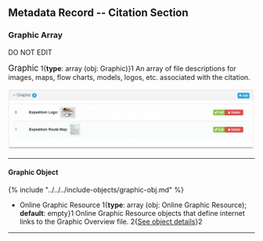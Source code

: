 ## Metadata Record -- Citation Section
### Graphic Array
DO NOT EDIT

<span class="md-panel" style="font-size: larger">Graphic</span> 1{**type**: array (obj: <span class="md-panel">Graphic</span>)}1 An array of file descriptions for images, maps, flow charts, models, logos, etc. associated with the citation.

![Graphic Array](/assets/reference/edit-objects/citation/graphic-array.png)

---

#### Graphic Object

{% include "../../../include-objects/graphic-obj.md" %}

* <span class="md-element">Online Graphic Resource</span> 1{**type**: array (obj: <span class="md-panel">Online Graphic Resource</span>); **default**: empty}1 <span class="md-panel"> Online Graphic Resource</span> objects that define internet links to the <span class="md-panel">Graphic Overview</span> file. 2{[See object details](../citation-panels/onlineGraphicResource-panel.md)}2

---
